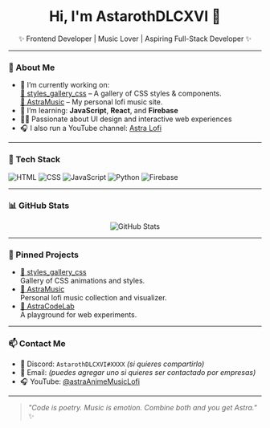 
<!---
AstrarothDLCXVI/AstrarothDLCXVI is a ✨ special ✨ repository because its `README.md` (this file) appears on your GitHub profile.
You can click the Preview link to take a look at your changes.
--->
<h1 align="center">Hi, I'm AstarothDLCXVI 👋</h1>
<p align="center">✨ Frontend Developer | Music Lover | Aspiring Full-Stack Developer ✨</p>

---

### 🧠 About Me
- 🔭 I’m currently working on:  
  [🎨 styles_gallery_css](https://github.com/AstarothDLCXVI/styles_gallery_css.github.io) – A gallery of CSS styles & components.  
  [🎵 AstraMusic](https://github.com/AstarothDLCXVI/AstraMusic.github.io) – My personal lofi music site.
- 🌱 I’m learning: **JavaScript**, **React**, and **Firebase**
- 👨‍💻 Passionate about UI design and interactive web experiences
- 🎧 I also run a YouTube channel: [Astra Lofi](https://www.youtube.com/@astraAnimeMusicLofi)

---

### 🔧 Tech Stack
![HTML](https://img.shields.io/badge/HTML5-E34F26?style=for-the-badge&logo=html5&logoColor=white)
![CSS](https://img.shields.io/badge/CSS3-1572B6?style=for-the-badge&logo=css3&logoColor=white)
![JavaScript](https://img.shields.io/badge/JavaScript-F7DF1E?style=for-the-badge&logo=javascript&logoColor=black)
![Python](https://img.shields.io/badge/Python-3776AB?style=for-the-badge&logo=python&logoColor=white)
![Firebase](https://img.shields.io/badge/Firebase-ffca28?style=for-the-badge&logo=firebase&logoColor=black)

---

### 📊 GitHub Stats
<p align="center">
  <img src="https://github-readme-stats.vercel.app/api?username=AstarothDLCXVI&show_icons=true&theme=tokyonight" alt="GitHub Stats" />
</p>

---

### 📌 Pinned Projects
- [🎨 styles_gallery_css](https://github.com/AstarothDLCXVI/styles_gallery_css.github.io)  
  Gallery of CSS animations and styles.
- [🎵 AstraMusic](https://github.com/AstarothDLCXVI/AstraMusic.github.io)  
  Personal lofi music collection and visualizer.
- [🧪 AstraCodeLab](https://github.com/AstarothDLCXVI/AstraCodeLab.github.io)  
  A playground for web experiments.

---

### 📫 Contact Me
- 💬 Discord: `AstarothDLCXVI#XXXX` *(si quieres compartirlo)*
- 📨 Email: *(puedes agregar uno si quieres ser contactado por empresas)*
- 🎧 YouTube: [@astraAnimeMusicLofi](https://www.youtube.com/@astraAnimeMusicLofi)

---

> _"Code is poetry. Music is emotion. Combine both and you get Astra."_ ✨
